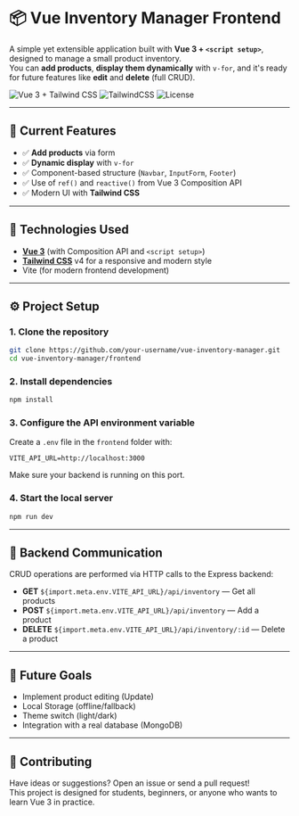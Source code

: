 # 📦 Vue Inventory Manager Frontend

A simple yet extensible application built with **Vue 3 + `<script setup>`**, designed to manage a small product inventory.  
You can **add products**, **display them dynamically** with `v-for`, and it's ready for future features like **edit** and **delete** (full CRUD).

![Vue 3 + Tailwind CSS](https://img.shields.io/badge/vue-3.x-brightgreen.svg) ![TailwindCSS](https://img.shields.io/badge/tailwind-4.x-blue.svg) ![License](https://img.shields.io/badge/license-MIT-blue)

---

## 🚀 Current Features

- ✅ **Add products** via form
- ✅ **Dynamic display** with `v-for`
- ✅ Component-based structure (`Navbar`, `InputForm`, `Footer`)
- ✅ Use of `ref()` and `reactive()` from Vue 3 Composition API
- ✅ Modern UI with **Tailwind CSS**

---

## 🔧 Technologies Used

- **[Vue 3](https://vuejs.org/)** (with Composition API and `<script setup>`)
- **[Tailwind CSS](https://tailwindcss.com/)** v4 for a responsive and modern style
- Vite (for modern frontend development)

---

## ⚙️ Project Setup

### 1. Clone the repository

```bash
git clone https://github.com/your-username/vue-inventory-manager.git
cd vue-inventory-manager/frontend
```

### 2. Install dependencies

```bash
npm install
```

### 3. Configure the API environment variable

Create a `.env` file in the `frontend` folder with:

```
VITE_API_URL=http://localhost:3000
```

Make sure your backend is running on this port.

### 4. Start the local server

```bash
npm run dev
```

---

## 🔗 Backend Communication

CRUD operations are performed via HTTP calls to the Express backend:

- **GET** `${import.meta.env.VITE_API_URL}/api/inventory` — Get all products
- **POST** `${import.meta.env.VITE_API_URL}/api/inventory` — Add a product
- **DELETE** `${import.meta.env.VITE_API_URL}/api/inventory/:id` — Delete a product

---

## 📌 Future Goals

- Implement product editing (Update)
- Local Storage (offline/fallback)
- Theme switch (light/dark)
- Integration with a real database (MongoDB)

---

## 🤝 Contributing

Have ideas or suggestions? Open an issue or send a pull request!  
This project is designed for students, beginners, or anyone who wants to learn Vue 3 in practice.





